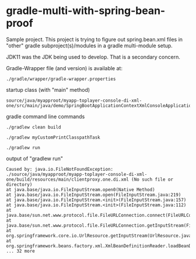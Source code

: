 # gradle-multi-with-spring-bean-proof


Sample project.  This project is trying to figure out spring.bean.xml files in "other" gradle subproject(s)/modules in a gradle multi-module setup.


JDK11 was the JDK being used to develop.  That is a secondary concern.

Gradle-Wrapper file (and version) is available at:

    ./gradle/wrapper/gradle-wrapper.properties



startup class (with "main" method)

    source/java/myapproot/myapp-toplayer-console-di-xml-one/src/main/java/demo/SpringBootApplicationContextXmlConsoleApplication.java


gradle command line commands

    ./gradlew clean build

    ./gradlew myCustomPrintClasspathTask

    ./gradlew run




output of "gradlew run"


    Caused by: java.io.FileNotFoundException: ./source/java/myapproot/myapp-toplayer-console-di-xml-one/build/resources/main/clientproxy.one.di.xml (No such file or directory)
    at java.base/java.io.FileInputStream.open0(Native Method)
    at java.base/java.io.FileInputStream.open(FileInputStream.java:219)
    at java.base/java.io.FileInputStream.<init>(FileInputStream.java:157)
    at java.base/java.io.FileInputStream.<init>(FileInputStream.java:112)
    at java.base/sun.net.www.protocol.file.FileURLConnection.connect(FileURLConnection.java:86)
    at java.base/sun.net.www.protocol.file.FileURLConnection.getInputStream(FileURLConnection.java:184)
    at org.springframework.core.io.UrlResource.getInputStream(UrlResource.java:187)
    at org.springframework.beans.factory.xml.XmlBeanDefinitionReader.loadBeanDefinitions(XmlBeanDefinitionReader.java:333)
    ... 32 more
